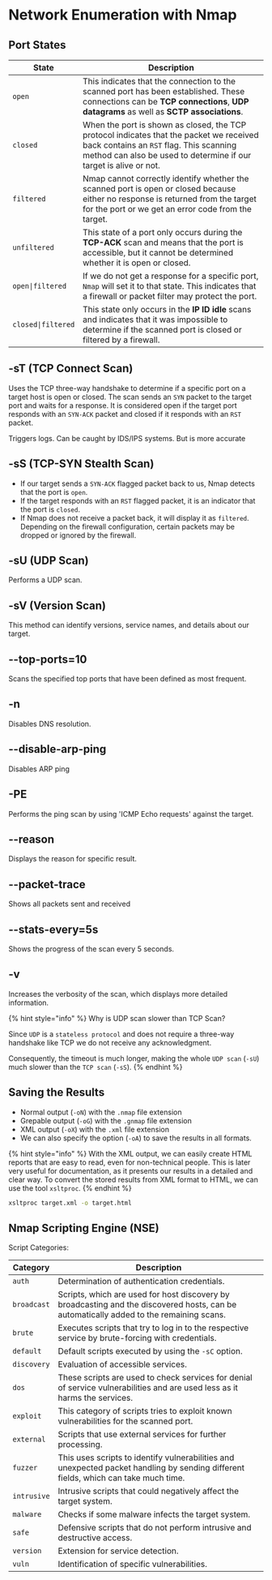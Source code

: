 # Network Enumeration with Nmap

## Port States

| **State**          | **Description**                                                                                                                                                                                         |
| ------------------ | ------------------------------------------------------------------------------------------------------------------------------------------------------------------------------------------------------- |
| `open`             | This indicates that the connection to the scanned port has been established. These connections can be **TCP connections**, **UDP datagrams** as well as **SCTP associations**.                          |
| `closed`           | When the port is shown as closed, the TCP protocol indicates that the packet we received back contains an `RST` flag. This scanning method can also be used to determine if our target is alive or not. |
| `filtered`         | Nmap cannot correctly identify whether the scanned port is open or closed because either no response is returned from the target for the port or we get an error code from the target.                  |
| `unfiltered`       | This state of a port only occurs during the **TCP-ACK** scan and means that the port is accessible, but it cannot be determined whether it is open or closed.                                           |
| `open\|filtered`   | If we do not get a response for a specific port, `Nmap` will set it to that state. This indicates that a firewall or packet filter may protect the port.                                                |
| `closed\|filtered` | This state only occurs in the **IP ID idle** scans and indicates that it was impossible to determine if the scanned port is closed or filtered by a firewall.                                           |

## -sT (TCP Connect Scan)

Uses the TCP three-way handshake to determine if a specific port on a target host is open or closed. The scan sends an `SYN` packet to the target port and waits for a response. It is considered open if the target port responds with an `SYN-ACK` packet and closed if it responds with an `RST` packet.

Triggers logs. Can be caught by IDS/IPS systems. But is more accurate

## -sS (TCP-SYN Stealth Scan)

* If our target sends a `SYN-ACK` flagged packet back to us, Nmap detects that the port is `open`.
* If the target responds with an `RST` flagged packet, it is an indicator that the port is `closed`.
* If Nmap does not receive a packet back, it will display it as `filtered`. Depending on the firewall configuration, certain packets may be dropped or ignored by the firewall.

## -sU (UDP Scan)

Performs a UDP scan.

## -sV (Version Scan)

This method can identify versions, service names, and details about our target.

## --top-ports=10

Scans the specified top ports that have been defined as most frequent.

## -n

Disables DNS resolution.

## --disable-arp-ping

Disables ARP ping

## -PE

Performs the ping scan by using 'ICMP Echo requests' against the target.

## --reason

Displays the reason for specific result.

## --packet-trace

Shows all packets sent and received

## --stats-every=5s

Shows the progress of the scan every 5 seconds.

## -v

Increases the verbosity of the scan, which displays more detailed information.

{% hint style="info" %}
Why is UDP scan slower than TCP Scan?

Since `UDP` is a `stateless protocol` and does not require a three-way handshake like TCP we do not receive any acknowledgment.&#x20;

Consequently, the timeout is much longer, making the whole `UDP scan` (`-sU`) much slower than the `TCP scan` (`-sS`).
{% endhint %}

## Saving the Results

* Normal output (`-oN`) with the `.nmap` file extension
* Grepable output (`-oG`) with the `.gnmap` file extension
* XML output (`-oX`) with the `.xml` file extension
* We can also specify the option (`-oA`) to save the results in all formats.

{% hint style="info" %}
With the XML output, we can easily create HTML reports that are easy to read, even for non-technical people. This is later very useful for documentation, as it presents our results in a detailed and clear way. To convert the stored results from XML format to HTML, we can use the tool `xsltproc`.
{% endhint %}

```bash
xsltproc target.xml -o target.html
```

## Nmap Scripting Engine (NSE)

Script Categories:

| **Category** | **Description**                                                                                                                         |
| ------------ | --------------------------------------------------------------------------------------------------------------------------------------- |
| `auth`       | Determination of authentication credentials.                                                                                            |
| `broadcast`  | Scripts, which are used for host discovery by broadcasting and the discovered hosts, can be automatically added to the remaining scans. |
| `brute`      | Executes scripts that try to log in to the respective service by brute-forcing with credentials.                                        |
| `default`    | Default scripts executed by using the `-sC` option.                                                                                     |
| `discovery`  | Evaluation of accessible services.                                                                                                      |
| `dos`        | These scripts are used to check services for denial of service vulnerabilities and are used less as it harms the services.              |
| `exploit`    | This category of scripts tries to exploit known vulnerabilities for the scanned port.                                                   |
| `external`   | Scripts that use external services for further processing.                                                                              |
| `fuzzer`     | This uses scripts to identify vulnerabilities and unexpected packet handling by sending different fields, which can take much time.     |
| `intrusive`  | Intrusive scripts that could negatively affect the target system.                                                                       |
| `malware`    | Checks if some malware infects the target system.                                                                                       |
| `safe`       | Defensive scripts that do not perform intrusive and destructive access.                                                                 |
| `version`    | Extension for service detection.                                                                                                        |
| `vuln`       | Identification of specific vulnerabilities.                                                                                             |
